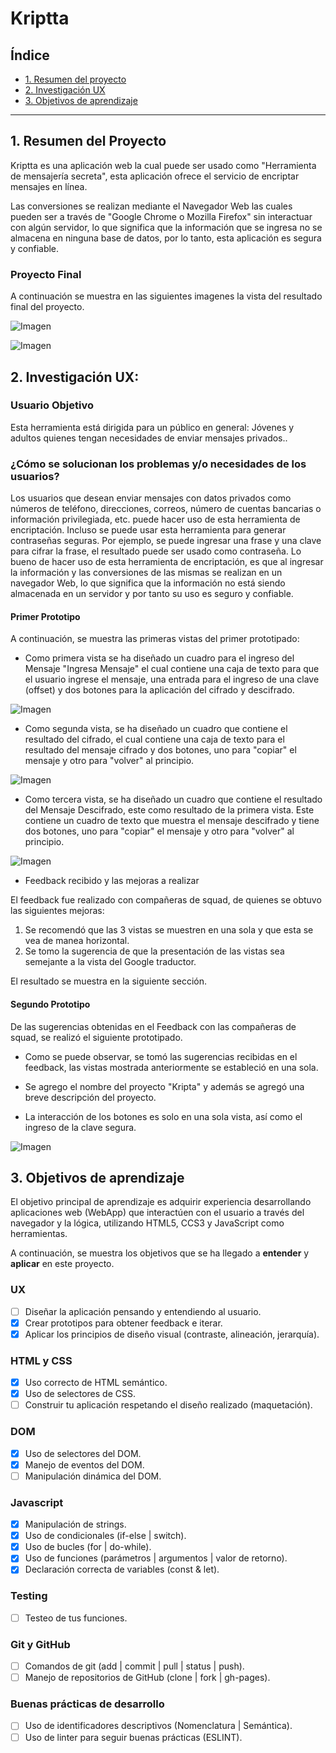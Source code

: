 # Kriptta

## Índice

* [1. Resumen del proyecto](#1-resumen-del-proyecto)
* [2. Investigación UX](#2-investigacion-ux)
* [3. Objetivos de aprendizaje](#3-objetivos-de-aprendizaje)

***

## 1. Resumen del Proyecto

Kriptta es una aplicación web la cual puede ser usado como "Herramienta de mensajería secreta", esta aplicación ofrece el servicio de encriptar mensajes en línea.

Las conversiones se realizan mediante el Navegador Web las cuales pueden ser a través de "Google Chrome o Mozilla Firefox" sin interactuar con algún servidor, lo que significa que la información que se ingresa no se almacena en ninguna base de datos, por lo tanto, esta aplicación es segura y confiable.

### Proyecto Final

A continuación se muestra en las siguientes imagenes la vista del resultado final del proyecto.

![Imagen](img_readme/kripta.png)

![Imagen](img_readme/kriptta3.png)

## 2. Investigación UX:

### Usuario Objetivo

Esta herramienta está dirigida para un público en general: Jóvenes y adultos quienes tengan necesidades de enviar mensajes privados.. 

### ¿Cómo se solucionan los problemas y/o necesidades de los usuarios?

Los usuarios que desean enviar mensajes con datos privados como números de teléfono, direcciones, correos, número de cuentas bancarias o información privilegiada, etc. puede hacer uso de esta herramienta de encriptación. Incluso se puede usar esta herramienta para generar contraseñas seguras. Por ejemplo, se puede ingresar una frase y una clave para cifrar la frase, el resultado puede ser usado como contraseña. Lo bueno de hacer uso de esta herramienta de encriptación, es que al ingresar la información y las conversiones de las mismas se realizan en un navegador Web, lo que significa que la información no está siendo almacenada en un servidor y por tanto su uso es seguro y confiable.

#### Primer Prototipo

A continuación, se muestra las primeras vistas del primer prototipado:

* Como primera vista se ha diseñado un cuadro para el ingreso del Mensaje "Ingresa Mensaje" el cual contiene una caja de texto para que el usuario ingrese el mensaje, una entrada para el ingreso de una clave (offset) y dos botones para la aplicación del cifrado y descifrado.

![Imagen](img_readme/prototipado1.1.png)

* Como segunda vista, se ha diseñado un cuadro que contiene el resultado del cifrado, el cual contiene una caja de texto para el resultado del mensaje cifrado y dos botones, uno para "copiar" el mensaje y otro para "volver" al principio.

![Imagen](img_readme/prototipado1.2.png)

* Como tercera vista, se ha diseñado un cuadro que contiene el resultado del Mensaje Descifrado, este como resultado de la primera vista. Este contiene un cuadro de texto que muestra el mensaje descifrado y tiene dos botones, uno para "copiar" el mensaje y otro para "volver" al principio.

![Imagen](img_readme/prototipado1.3.png)

* Feedback recibido y las mejoras a realizar

El feedback fue realizado con compañeras de squad, de quienes se obtuvo las siguientes mejoras:

1. Se recomendó que las 3 vistas se muestren en una sola y que esta se vea de manea horizontal.
2. Se tomo la sugerencia de que la presentación de las vistas sea semejante a la vista del Google traductor.


El resultado se muestra en la siguiente sección.

#### Segundo Prototipo

De las sugerencias obtenidas en el Feedback con las compañeras de squad, se realizó el siguiente prototipado.


* Como se puede observar, se tomó las sugerencias recibidas en el feedback, las vistas mostrada anteriormente se estableció en una sola.

* Se agrego el nombre del proyecto "Kripta" y además se agregó una breve descripción del proyecto.

* La interacción de los botones es solo en una sola vista, así como el ingreso de la clave segura.

![Imagen](img_readme/prototipado2.png)

## 3. Objetivos de aprendizaje

El objetivo principal de aprendizaje es adquirir experiencia desarrollando aplicaciones web (WebApp) que interactúen con el usuario a través del navegador y la lógica, utilizando HTML5, CCS3 y JavaScript como herramientas.

A continuación, se muestra los objetivos que se ha llegado a
**entender** y **aplicar** en este proyecto.


### UX

- [ ] Diseñar la aplicación pensando y entendiendo al usuario.
- [X] Crear prototipos para obtener feedback e iterar.
- [X] Aplicar los principios de diseño visual (contraste, alineación, jerarquía).

### HTML y CSS

- [X] Uso correcto de HTML semántico.
- [X] Uso de selectores de CSS.
- [ ] Construir tu aplicación respetando el diseño realizado (maquetación).

### DOM

- [X] Uso de selectores del DOM.
- [X] Manejo de eventos del DOM.
- [ ] Manipulación dinámica del DOM.

### Javascript

- [X] Manipulación de strings.
- [X] Uso de condicionales (if-else | switch).
- [X] Uso de bucles (for | do-while).
- [X] Uso de funciones (parámetros | argumentos | valor de retorno).
- [X] Declaración correcta de variables (const & let).

### Testing
- [ ] Testeo de tus funciones.

### Git y GitHub
- [ ] Comandos de git (add | commit | pull | status | push).
- [ ] Manejo de repositorios de GitHub (clone | fork | gh-pages).

### Buenas prácticas de desarrollo
- [ ] Uso de identificadores descriptivos (Nomenclatura | Semántica).
- [ ] Uso de linter para seguir buenas prácticas (ESLINT).
